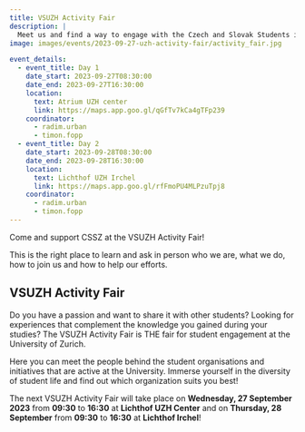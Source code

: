 ```yaml
---
title: VSUZH Activity Fair
description: |
  Meet us and find a way to engage with the Czech and Slovak Students in Zurich!
image: images/events/2023-09-27-uzh-activity-fair/activity_fair.jpg

event_details:
  - event_title: Day 1
    date_start: 2023-09-27T08:30:00
    date_end: 2023-09-27T16:30:00
    location:
      text: Atrium UZH center
      link: https://maps.app.goo.gl/qGfTv7kCa4gTFp239
    coordinator:
      - radim.urban
      - timon.fopp
  - event_title: Day 2
    date_start: 2023-09-28T08:30:00
    date_end: 2023-09-28T16:30:00
    location:
      text: Lichthof UZH Irchel
      link: https://maps.app.goo.gl/rfFmoPU4MLPzuTpj8
    coordinator:
      - radim.urban
      - timon.fopp
---
```


Come and support CSSZ at the VSUZH Activity Fair!

This is the right place to learn and ask in person who we are, what we do, how to join us and how to help our efforts.

## VSUZH Activity Fair

Do you have a passion and want to share it with other students? Looking for experiences that complement the knowledge you gained during your studies? The VSUZH Activity Fair is THE fair for student engagement at the University of Zurich.

Here you can meet the people behind the student organisations and initiatives that are active at the University. Immerse yourself in the diversity of student life and find out which organization suits you best!

The next VSUZH Activity Fair will take place on **Wednesday, 27 September 2023** from **09:30** to **16:30** at **Lichthof UZH Center** and on **Thursday, 28 September** from **09:30** to **16:30** at **Lichthof Irchel**!
